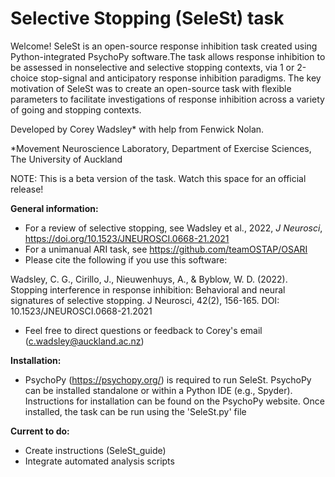# Selective Stopping (SeleSt) task

Welcome! SeleSt is an open-source response inhibition task created using Python-integrated PsychoPy software.The task allows response inhibition to be assessed in nonselective and selective stopping contexts, via 1 or 2-choice stop-signal and anticipatory response inhibition paradigms. The key motivation of SeleSt was to create an open-source task with flexible parameters to facilitate investigations of response inhibition across a variety of going and stopping contexts.

Developed by Corey Wadsley* with help from Fenwick Nolan.

*Movement Neuroscience Laboratory, Department of Exercise Sciences, The University of Auckland

NOTE: This is a beta version of the task. Watch this space for an official release!

**General information:**
- For a review of selective stopping, see Wadsley et al., 2022, _J Neurosci_, https://doi.org/10.1523/JNEUROSCI.0668-21.2021
- For a unimanual ARI task, see https://github.com/teamOSTAP/OSARI
- Please cite the following if you use this software:
    
Wadsley, C. G., Cirillo, J., Nieuwenhuys, A., & Byblow, W. D. (2022). Stopping interference in response inhibition: Behavioral and neural signatures of selective stopping. J Neurosci, 42(2), 156-165. DOI: 10.1523/JNEUROSCI.0668-21.2021 

- Feel free to direct questions or feedback to Corey's email (c.wadsley@auckland.ac.nz)

**Installation:**
- PsychoPy (https://psychopy.org/) is required to run SeleSt. PsychoPy can be installed standalone or within a Python IDE (e.g., Spyder). Instructions for installation can be found on the PsychoPy website. Once installed, the task can be run using the 'SeleSt.py' file

**Current to do:**
- Create instructions (SeleSt_guide)
- Integrate automated analysis scripts
